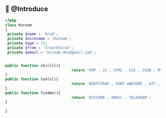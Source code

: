 ## 👋 @Introduce
```php
<?php
class Kuroam
{
 private $name = 'Arad';
 private $nickname = 'Kuroam';
 private $age = 15;
 private $from = 'Iran/Shiraz';
 private $email = 'kuroam.dev@gmail.com';


public function skills(){
                              return 'PHP , JS , HTML , CSS , JSON , MYSQL , MongoDB';
}
public function tools(){
                              return 'BOOTSTRAP , FONT AWESOME , GIT , GITHUB , VSCODE , PHPSTORM , SUBLIME TEXT , ADOBE PHOTOSHOP , FIGMA , XAMPP , FILMORA';
}
public function findme(){
                              return 'DISCORD , GMAIL , TELEGRAM';
}

}
```














<!---
Kuroam/Kuroam is a ✨ special ✨ repository because its `README.md` (this file) appears on your GitHub profile.
You can click the Preview link to take a look at your changes.
--->
